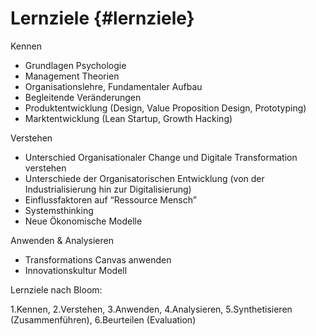 # Lernziele {#lernziele}

Kennen

*   Grundlagen Psychologie
*   Management Theorien
*   Organisationslehre, Fundamentaler Aufbau
*   Begleitende Veränderungen
*   Produktentwicklung (Design, Value Proposition Design, Prototyping)
*   Marktentwicklung (Lean Startup, Growth Hacking)

Verstehen

*   Unterschied Organisationaler Change und Digitale Transformation verstehen
*   Unterschiede der Organisatorischen Entwicklung (von der Industrialisierung hin zur  Digitalisierung)
*   Einflussfaktoren auf “Ressource Mensch”
*   Systemsthinking
*   Neue Ökonomische Modelle

Anwenden &amp; Analysieren

*   Transformations Canvas anwenden
*   Innovationskultur Modell

Lernziele nach Bloom:

1.Kennen, 2.Verstehen, 3.Anwenden, 4.Analysieren, 5.Synthetisieren (Zusammenführen), 6.Beurteilen (Evaluation)